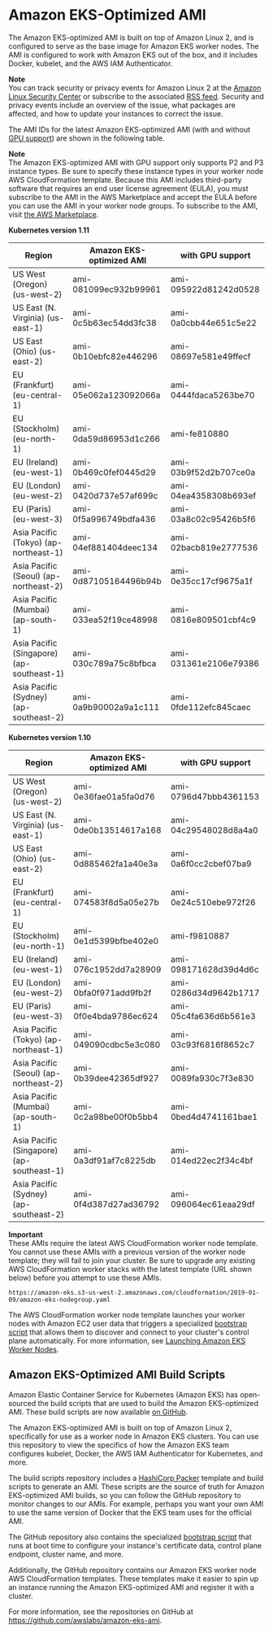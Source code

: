 # Amazon EKS\-Optimized AMI<a name="eks-optimized-ami"></a>

The Amazon EKS\-optimized AMI is built on top of Amazon Linux 2, and is configured to serve as the base image for Amazon EKS worker nodes\. The AMI is configured to work with Amazon EKS out of the box, and it includes Docker, kubelet, and the AWS IAM Authenticator\. 

**Note**  
You can track security or privacy events for Amazon Linux 2 at the [Amazon Linux Security Center](https://alas.aws.amazon.com/alas2.html) or subscribe to the associated [RSS feed](https://alas.aws.amazon.com/AL2/alas.rss)\. Security and privacy events include an overview of the issue, what packages are affected, and how to update your instances to correct the issue\.

The AMI IDs for the latest Amazon EKS\-optimized AMI \(with and without [GPU support](gpu-ami.md)\) are shown in the following table\.

**Note**  
The Amazon EKS\-optimized AMI with GPU support only supports P2 and P3 instance types\. Be sure to specify these instance types in your worker node AWS CloudFormation template\. Because this AMI includes third\-party software that requires an end user license agreement \(EULA\), you must subscribe to the AMI in the AWS Marketplace and accept the EULA before you can use the AMI in your worker node groups\. To subscribe to the AMI, visit [the AWS Marketplace](https://aws.amazon.com/marketplace/pp/B07GRHFXGM)\.


**Kubernetes version 1\.11**  

| Region | Amazon EKS\-optimized AMI | with GPU support | 
| --- | --- | --- | 
| US West \(Oregon\) \(us\-west\-2\) | ami\-081099ec932b99961 | ami\-095922d81242d0528 | 
| US East \(N\. Virginia\) \(us\-east\-1\) | ami\-0c5b63ec54dd3fc38 | ami\-0a0cbb44e651c5e22 | 
| US East \(Ohio\) \(us\-east\-2\) | ami\-0b10ebfc82e446296 | ami\-08697e581e49ffecf | 
| EU \(Frankfurt\) \(eu\-central\-1\) | ami\-05e062a123092066a | ami\-0444fdaca5263be70 | 
| EU \(Stockholm\) \(eu\-north\-1\) | ami\-0da59d86953d1c266 | ami\-fe810880 | 
| EU \(Ireland\) \(eu\-west\-1\) | ami\-0b469c0fef0445d29 | ami\-03b9f52d2b707ce0a | 
| EU \(London\) \(eu\-west\-2\) | ami\-0420d737e57af699c | ami\-04ea4358308b693ef | 
| EU \(Paris\) \(eu\-west\-3\) | ami\-0f5a996749bdfa436 | ami\-03a8c02c95426b5f6 | 
| Asia Pacific \(Tokyo\) \(ap\-northeast\-1\) | ami\-04ef881404deec134 | ami\-02bacb819e2777536 | 
| Asia Pacific \(Seoul\) \(ap\-northeast\-2\) | ami\-0d87105164496b94b | ami\-0e35cc17cf9675a1f | 
| Asia Pacific \(Mumbai\) \(ap\-south\-1\) | ami\-033ea52f19ce48998 | ami\-0816e809501cbf4c9 | 
| Asia Pacific \(Singapore\) \(ap\-southeast\-1\) | ami\-030c789a75c8bfbca | ami\-031361e2106e79386 | 
| Asia Pacific \(Sydney\) \(ap\-southeast\-2\) | ami\-0a9b90002a9a1c111 | ami\-0fde112efc845caec | 


**Kubernetes version 1\.10**  

| Region | Amazon EKS\-optimized AMI | with GPU support | 
| --- | --- | --- | 
| US West \(Oregon\) \(us\-west\-2\) | ami\-0e36fae01a5fa0d76 | ami\-0796d47bbb4361153 | 
| US East \(N\. Virginia\) \(us\-east\-1\) | ami\-0de0b13514617a168 | ami\-04c29548028d8a4a0 | 
| US East \(Ohio\) \(us\-east\-2\) | ami\-0d885462fa1a40e3a | ami\-0a6f0cc2cbef07ba9 | 
| EU \(Frankfurt\) \(eu\-central\-1\) | ami\-074583f8d5a05e27b | ami\-0e24c510ebe972f26 | 
| EU \(Stockholm\) \(eu\-north\-1\) | ami\-0e1d5399bfbe402e0 | ami\-f9810887 | 
| EU \(Ireland\) \(eu\-west\-1\) | ami\-076c1952dd7a28909 | ami\-098171628d39d4d6c | 
| EU \(London\) \(eu\-west\-2\) | ami\-0bfa0f971add9fb2f | ami\-0286d34d9642b1717 | 
| EU \(Paris\) \(eu\-west\-3\) | ami\-0f0e4bda9786ec624 | ami\-05c4fa636d6b561e3 | 
| Asia Pacific \(Tokyo\) \(ap\-northeast\-1\) | ami\-049090cdbc5e3c080 | ami\-03c93f6816f8652c7 | 
| Asia Pacific \(Seoul\) \(ap\-northeast\-2\) | ami\-0b39dee42365df927 | ami\-0089fa930c7f3e830 | 
| Asia Pacific \(Mumbai\) \(ap\-south\-1\) | ami\-0c2a98be00f0b5bb4 | ami\-0bed4d4741161bae1 | 
| Asia Pacific \(Singapore\) \(ap\-southeast\-1\) | ami\-0a3df91af7c8225db | ami\-014ed22ec2f34c4bf | 
| Asia Pacific \(Sydney\) \(ap\-southeast\-2\) | ami\-0f4d387d27ad36792 | ami\-096064ec61eaa29df | 

**Important**  
These AMIs require the latest AWS CloudFormation worker node template\. You cannot use these AMIs with a previous version of the worker node template; they will fail to join your cluster\. Be sure to upgrade any existing AWS CloudFormation worker stacks with the latest template \(URL shown below\) before you attempt to use these AMIs\.  

```
https://amazon-eks.s3-us-west-2.amazonaws.com/cloudformation/2019-01-09/amazon-eks-nodegroup.yaml
```

The AWS CloudFormation worker node template launches your worker nodes with Amazon EC2 user data that triggers a specialized [bootstrap script](https://github.com/awslabs/amazon-eks-ami/blob/master/files/bootstrap.sh) that allows them to discover and connect to your cluster's control plane automatically\. For more information, see [Launching Amazon EKS Worker Nodes](launch-workers.md)\.

## Amazon EKS\-Optimized AMI Build Scripts<a name="eks-ami-build-scripts"></a>

Amazon Elastic Container Service for Kubernetes \(Amazon EKS\) has open\-sourced the build scripts that are used to build the Amazon EKS\-optimized AMI\. These build scripts are now available [on GitHub](https://github.com/awslabs/amazon-eks-ami)\.

 The Amazon EKS\-optimized AMI is built on top of Amazon Linux 2, specifically for use as a worker node in Amazon EKS clusters\. You can use this repository to view the specifics of how the Amazon EKS team configures kubelet, Docker, the AWS IAM Authenticator for Kubernetes, and more\. 

 The build scripts repository includes a [HashiCorp Packer](https://www.packer.io/) template and build scripts to generate an AMI\. These scripts are the source of truth for Amazon EKS\-optimized AMI builds, so you can follow the GitHub repository to monitor changes to our AMIs\. For example, perhaps you want your own AMI to use the same version of Docker that the EKS team uses for the official AMI\. 

The GitHub repository also contains the specialized [bootstrap script](https://github.com/awslabs/amazon-eks-ami/blob/master/files/bootstrap.sh) that runs at boot time to configure your instance's certificate data, control plane endpoint, cluster name, and more\.

 Additionally, the GitHub repository contains our Amazon EKS worker node AWS CloudFormation templates\. These templates make it easier to spin up an instance running the Amazon EKS\-optimized AMI and register it with a cluster\.

 For more information, see the repositories on GitHub at [https://github\.com/awslabs/amazon\-eks\-ami](https://github.com/awslabs/amazon-eks-ami)\.